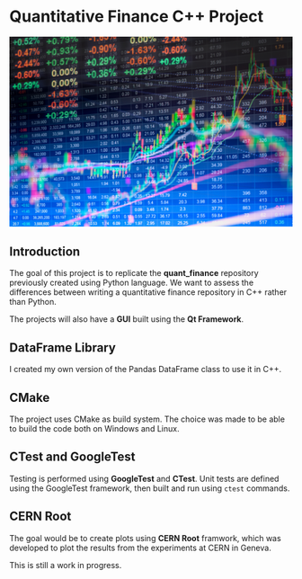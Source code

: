 # Quantitative Finance C\+\+ Project

![image](Img/Stocks.jpg)


## Introduction

The goal of this project is to replicate the **quant_finance** repository 
previously created using Python language. We want to assess the differences between 
writing a quantitative finance repository in C\+\+ rather than Python.

The projects will also have a **GUI** built using the **Qt Framework**.


## DataFrame Library

I created my own version of the Pandas DataFrame class to use it in C\+\+.


## CMake

The project uses CMake as build system. The choice was made to be able to build 
the code both on Windows and Linux.


## CTest and GoogleTest

Testing is performed using **GoogleTest** and **CTest**.
Unit tests are defined using the GoogleTest framework, then built and run using
`ctest` commands.


## CERN Root

The goal would be to create plots using **CERN Root** framwork, which was
developed to plot the results from the experiments at CERN in Geneva.

This is still a work in progress.